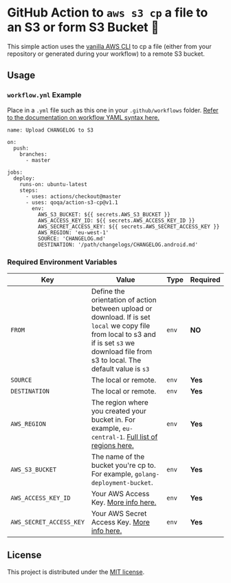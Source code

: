 # GitHub Action to `aws s3 cp` a file to an S3 or form S3 Bucket 🔄 

This simple action uses the [vanilla AWS CLI](https://docs.aws.amazon.com/cli/index.html) to cp a file (either from your repository or generated during your workflow) to a remote S3 bucket.


## Usage

### `workflow.yml` Example

Place in a `.yml` file such as this one in your `.github/workflows` folder. [Refer to the documentation on workflow YAML syntax here.](https://help.github.com/en/articles/workflow-syntax-for-github-actions)

```
name: Upload CHANGELOG to S3

on:
  push:
    branches:
      - master

jobs:
  deploy:
    runs-on: ubuntu-latest
    steps:
      - uses: actions/checkout@master
      - uses: qoqa/action-s3-cp@v1.1
        env:
          AWS_S3_BUCKET: ${{ secrets.AWS_S3_BUCKET }}
          AWS_ACCESS_KEY_ID: ${{ secrets.AWS_ACCESS_KEY_ID }}
          AWS_SECRET_ACCESS_KEY: ${{ secrets.AWS_SECRET_ACCESS_KEY }}
          AWS_REGION: 'eu-west-1'
          SOURCE: 'CHANGELOG.md'
          DESTINATION: '/path/changelogs/CHANGELOG.android.md'
```


### Required Environment Variables

| Key | Value | Type | Required |
| ------------- | ------------- | ------------- | ------------- |
| `FROM` | Define the orientation of action between upload or download. If is set `local` we copy file from local to s3 and if is set `s3` we download file from s3 to local. The default value is `s3` | `env` | **NO** |
| `SOURCE` | The local or remote. | `env` | **Yes** |
| `DESTINATION` | The local or remote. | `env` | **Yes** |
| `AWS_REGION` | The region where you created your bucket in. For example, `eu-central-1`. [Full list of regions here.](https://docs.aws.amazon.com/AWSEC2/latest/UserGuide/using-regions-availability-zones.html#concepts-available-regions) | `env` | **Yes** |
| `AWS_S3_BUCKET` | The name of the bucket you're cp to. For example, `golang-deployment-bucket`. | `env` | **Yes** |
| `AWS_ACCESS_KEY_ID` | Your AWS Access Key. [More info here.](https://docs.aws.amazon.com/general/latest/gr/managing-aws-access-keys.html) | `env` | **Yes** |
| `AWS_SECRET_ACCESS_KEY` | Your AWS Secret Access Key. [More info here.](https://docs.aws.amazon.com/general/latest/gr/managing-aws-access-keys.html) | `env` | **Yes** |


## License

This project is distributed under the [MIT license](LICENSE.md).
